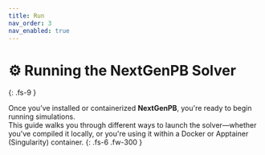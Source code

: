 ```yaml
---
title: Run
nav_order: 3
nav_enabled: true
---
```


# ⚙️ Running the NextGenPB Solver
{: .fs-9 }

Once you’ve installed or containerized **NextGenPB**, you're ready to begin running simulations.  
This guide walks you through different ways to launch the solver—whether you've compiled it locally, or you're using it within a Docker or Apptainer (Singularity) container.
{: .fs-6 .fw-300 }

